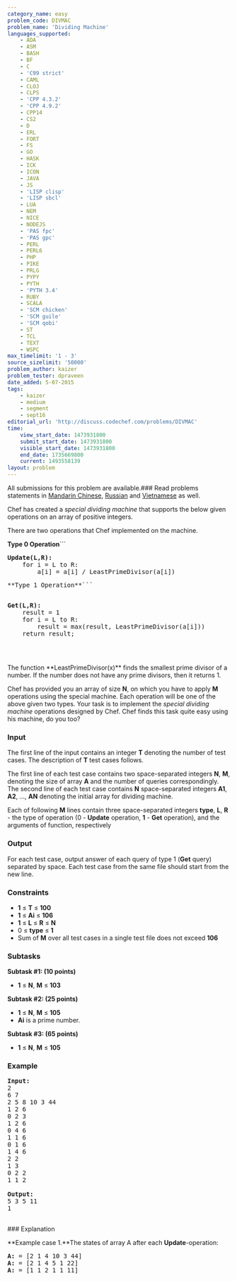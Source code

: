 ```yaml
---
category_name: easy
problem_code: DIVMAC
problem_name: 'Dividing Machine'
languages_supported:
    - ADA
    - ASM
    - BASH
    - BF
    - C
    - 'C99 strict'
    - CAML
    - CLOJ
    - CLPS
    - 'CPP 4.3.2'
    - 'CPP 4.9.2'
    - CPP14
    - CS2
    - D
    - ERL
    - FORT
    - FS
    - GO
    - HASK
    - ICK
    - ICON
    - JAVA
    - JS
    - 'LISP clisp'
    - 'LISP sbcl'
    - LUA
    - NEM
    - NICE
    - NODEJS
    - 'PAS fpc'
    - 'PAS gpc'
    - PERL
    - PERL6
    - PHP
    - PIKE
    - PRLG
    - PYPY
    - PYTH
    - 'PYTH 3.4'
    - RUBY
    - SCALA
    - 'SCM chicken'
    - 'SCM guile'
    - 'SCM qobi'
    - ST
    - TCL
    - TEXT
    - WSPC
max_timelimit: '1 - 3'
source_sizelimit: '50000'
problem_author: kaizer
problem_tester: dpraveen
date_added: 5-07-2015
tags:
    - kaizer
    - medium
    - segment
    - sept16
editorial_url: 'http://discuss.codechef.com/problems/DIVMAC'
time:
    view_start_date: 1473931800
    submit_start_date: 1473931800
    visible_start_date: 1473931800
    end_date: 1735669800
    current: 1493558139
layout: problem
---
```

All submissions for this problem are available.###  Read problems statements in [Mandarin Chinese](http://www.codechef.com/download/translated/SEPT16/mandarin/DIVMAC.pdf), [Russian](http://www.codechef.com/download/translated/SEPT16/russian/DIVMAC.pdf) and [Vietnamese](http://www.codechef.com/download/translated/SEPT16/vietnamese/DIVMAC.pdf) as well.

Chef has created a _special dividing machine_ that supports the below given operations on an array of positive integers.

There are two operations that Chef implemented on the machine.

**Type 0 Operation**```

<pre>
<b>Update(L,R):</b>
	for i = L to R:
		a[i] = a[i] / LeastPrimeDivisor(a[i])
</pre>

<pre>
**Type 1 Operation**```

<pre>
<b>Get(L,R):</b>
	result = 1
	for i = L to R:
		result = max(result, LeastPrimeDivisor(a[i]))
	return result;
</pre>

</pre>
The function **LeastPrimeDivisor(x)** finds the smallest prime divisor of a number. If the number does not have any prime divisors, then it returns 1.

Chef has provided you an array of size **N**, on which you have to apply **M** operations using the special machine. Each operation will be one of the above given two types. Your task is to implement the _special dividing machine_ operations designed by Chef. Chef finds this task quite easy using his machine, do you too?

### Input

The first line of the input contains an integer **T** denoting the number of test cases. The description of **T** test cases follows.

The first line of each test case contains two space-separated integers **N**, **M**, denoting the size of array **A** and the number of queries correspondingly. The second line of each test case contains **N** space-separated integers **A1**, **A2**, ..., **AN** denoting the initial array for dividing machine.

Each of following **M** lines contain three space-separated integers  **type**, **L**, **R** - the type of operation (0 - **Update** operation, **1** - **Get** operation), and the arguments of function, respectively

### Output

For each test case, output answer of each query of type 1 (**Get** query) separated by space. Each test case from the same file should start from the new line.

### Constraints

- **1** ≤ **T** ≤ **100**
- **1** ≤ **Ai** ≤ **106**
- **1** ≤ **L** ≤ **R** ≤ **N**
- 0 ≤ **type** ≤ **1**
- Sum of **M** over all test cases in a single test file does not exceed **106**

### Subtasks

**Subtask #1: (10 points)**

- **1** ≤ **N**, **M** ≤ **103**

**Subtask #2: (25 points)**

- **1** ≤ **N**, **M** ≤ **105**
- **Ai** is a prime number.

**Subtask #3: (65 points)**

- **1** ≤ **N**, **M** ≤ **105**

### Example

<pre><b>Input:</b><tt>
2
6 7
2 5 8 10 3 44
1 2 6
0 2 3
1 2 6
0 4 6
1 1 6
0 1 6
1 4 6
2 2
1 3
0 2 2
1 1 2
</tt>
<b>Output:</b><tt>
5 3 5 11
1
</tt>
</pre>### Explanation

**Example case 1.**The states of array A after each **Update**-operation:

<pre>
<b>A:</b> = [2 1 4 10 3 44]
<b>A:</b> = [2 1 4 5 1 22]
<b>A:</b> = [1 1 2 1 1 11]
</pre>